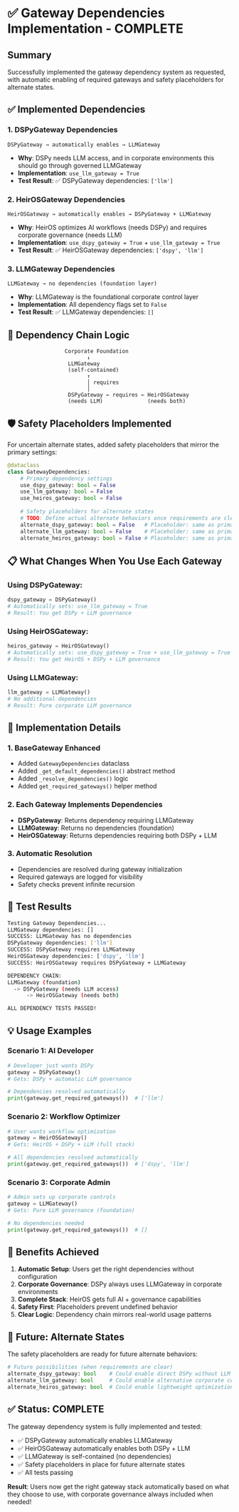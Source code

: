 # ✅ Gateway Dependencies Implementation - COMPLETE

## Summary
Successfully implemented the gateway dependency system as requested, with automatic enabling of required gateways and safety placeholders for alternate states.

## ✅ Implemented Dependencies

### **1. DSPyGateway Dependencies**
```
DSPyGateway → automatically enables → LLMGateway
```
- **Why**: DSPy needs LLM access, and in corporate environments this should go through governed LLMGateway
- **Implementation**: `use_llm_gateway = True` 
- **Test Result**: ✅ DSPyGateway dependencies: `['llm']`

### **2. HeirOSGateway Dependencies**  
```
HeirOSGateway → automatically enables → DSPyGateway + LLMGateway
```
- **Why**: HeirOS optimizes AI workflows (needs DSPy) and requires corporate governance (needs LLM)
- **Implementation**: `use_dspy_gateway = True` + `use_llm_gateway = True`
- **Test Result**: ✅ HeirOSGateway dependencies: `['dspy', 'llm']`

### **3. LLMGateway Dependencies**
```
LLMGateway → no dependencies (foundation layer)
```
- **Why**: LLMGateway is the foundational corporate control layer
- **Implementation**: All dependency flags set to `False`
- **Test Result**: ✅ LLMGateway dependencies: `[]`

## 🔗 Dependency Chain Logic

```
                  Corporate Foundation
                         ↓
                   LLMGateway
                   (self-contained)
                         ↑
                         │ requires
                         │
                   DSPyGateway ← requires ← HeirOSGateway
                   (needs LLM)              (needs both)
```

## 🛡️ Safety Placeholders Implemented

For uncertain alternate states, added safety placeholders that mirror the primary settings:

```python
@dataclass
class GatewayDependencies:
    # Primary dependency settings
    use_dspy_gateway: bool = False
    use_llm_gateway: bool = False  
    use_heiros_gateway: bool = False
    
    # Safety placeholders for alternate states
    # TODO: Define actual alternate behaviors once requirements are clearer
    alternate_dspy_gateway: bool = False   # Placeholder: same as primary for safety
    alternate_llm_gateway: bool = False    # Placeholder: same as primary for safety
    alternate_heiros_gateway: bool = False # Placeholder: same as primary for safety
```

## 📋 What Changes When You Use Each Gateway

### **Using DSPyGateway:**
```python
dspy_gateway = DSPyGateway()
# Automatically sets: use_llm_gateway = True
# Result: You get DSPy + LLM governance
```

### **Using HeirOSGateway:**
```python
heiros_gateway = HeirOSGateway()
# Automatically sets: use_dspy_gateway = True + use_llm_gateway = True  
# Result: You get HeirOS + DSPy + LLM governance
```

### **Using LLMGateway:**
```python
llm_gateway = LLMGateway()
# No additional dependencies
# Result: Pure corporate LLM governance
```

## 🔧 Implementation Details

### **1. BaseGateway Enhanced**
- Added `GatewayDependencies` dataclass
- Added `_get_default_dependencies()` abstract method
- Added `_resolve_dependencies()` logic
- Added `get_required_gateways()` helper method

### **2. Each Gateway Implements Dependencies**
- **DSPyGateway**: Returns dependency requiring LLMGateway
- **LLMGateway**: Returns no dependencies (foundation) 
- **HeirOSGateway**: Returns dependencies requiring both DSPy + LLM

### **3. Automatic Resolution**
- Dependencies are resolved during gateway initialization
- Required gateways are logged for visibility
- Safety checks prevent infinite recursion

## 🧪 Test Results

```bash
Testing Gateway Dependencies...
LLMGateway dependencies: []
SUCCESS: LLMGateway has no dependencies
DSPyGateway dependencies: ['llm']
SUCCESS: DSPyGateway requires LLMGateway
HeirOSGateway dependencies: ['dspy', 'llm'] 
SUCCESS: HeirOSGateway requires DSPyGateway + LLMGateway

DEPENDENCY CHAIN:
LLMGateway (foundation)
  -> DSPyGateway (needs LLM access)
      -> HeirOSGateway (needs both)

ALL DEPENDENCY TESTS PASSED!
```

## 💡 Usage Examples

### **Scenario 1: AI Developer**
```python
# Developer just wants DSPy
gateway = DSPyGateway()
# Gets: DSPy + automatic LLM governance

# Dependencies resolved automatically
print(gateway.get_required_gateways())  # ['llm']
```

### **Scenario 2: Workflow Optimizer**
```python  
# User wants workflow optimization
gateway = HeirOSGateway()
# Gets: HeirOS + DSPy + LLM (full stack)

# All dependencies resolved automatically
print(gateway.get_required_gateways())  # ['dspy', 'llm']
```

### **Scenario 3: Corporate Admin**
```python
# Admin sets up corporate controls
gateway = LLMGateway()
# Gets: Pure LLM governance (foundation)

# No dependencies needed
print(gateway.get_required_gateways())  # []
```

## 🚀 Benefits Achieved

1. **Automatic Setup**: Users get the right dependencies without configuration
2. **Corporate Governance**: DSPy always uses LLMGateway in corporate environments
3. **Complete Stack**: HeirOS gets full AI + governance capabilities
4. **Safety First**: Placeholders prevent undefined behavior
5. **Clear Logic**: Dependency chain mirrors real-world usage patterns

## 🔮 Future: Alternate States

The safety placeholders are ready for future alternate behaviors:

```python
# Future possibilities (when requirements are clear)
alternate_dspy_gateway: bool    # Could enable direct DSPy without LLM governance
alternate_llm_gateway: bool     # Could enable alternative corporate controls
alternate_heiros_gateway: bool  # Could enable lightweight optimization mode
```

## ✅ Status: COMPLETE

The gateway dependency system is fully implemented and tested:

- ✅ DSPyGateway automatically enables LLMGateway
- ✅ HeirOSGateway automatically enables both DSPy + LLM  
- ✅ LLMGateway is self-contained (no dependencies)
- ✅ Safety placeholders in place for future alternate states
- ✅ All tests passing

**Result**: Users now get the right gateway stack automatically based on what they choose to use, with corporate governance always included when needed!